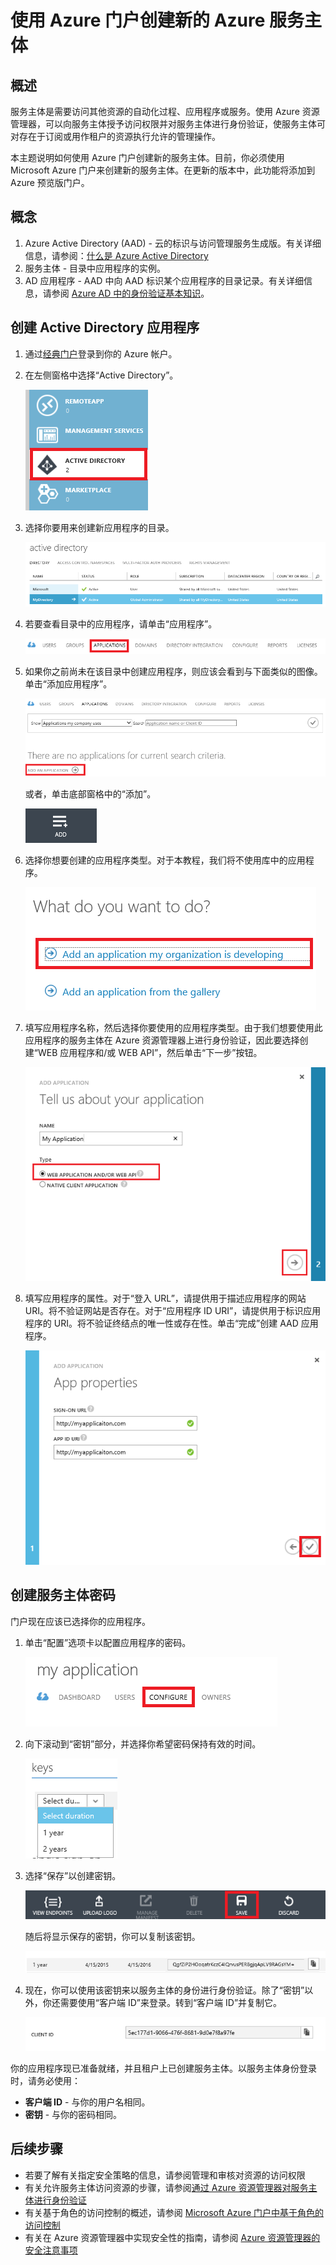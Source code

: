 <properties
   pageTitle="使用 Azure 门户创建新的 Azure 服务主体"
   description="介绍如何创建一个新的 Azure 服务主体，在 Azure 资源管理器中将此服务主体与基于角色的访问控制配合使用可以管理对资源的访问权限。"
   services="na"
   documentationCenter="na"
   authors="tfitzmac"
   manager="wpickett"
   editor=""/>

<tags
   ms.service="azure-resource-manager"
   ms.date="07/24/2015"
   wacn.date="10/3/2015"/>

# 使用 Azure 门户创建新的 Azure 服务主体

## 概述
服务主体是需要访问其他资源的自动化过程、应用程序或服务。使用 Azure 资源管理器，可以向服务主体授予访问权限并对服务主体进行身份验证，使服务主体可对存在于订阅或用作租户的资源执行允许的管理操作。

本主题说明如何使用 Azure 门户创建新的服务主体。目前，你必须使用 Microsoft Azure 门户来创建新的服务主体。在更新的版本中，此功能将添加到 Azure 预览版门户。

## 概念
1. Azure Active Directory (AAD) - 云的标识与访问管理服务生成版。有关详细信息，请参阅：[什么是 Azure Active Directory](/documentation/articles/active-directory-whatis)
2. 服务主体 - 目录中应用程序的实例。
3. AD 应用程序 - AAD 中向 AAD 标识某个应用程序的目录记录。有关详细信息，请参阅 [Azure AD 中的身份验证基本知识](https://msdn.microsoft.com/zh-cn/library/azure/874839d9-6de6-43aa-9a5c-613b0c93247e#BKMK_Auth)。


## 创建 Active Directory 应用程序
1. 通过[经典门户](https://manage.windowsazure.cn/)登录到你的 Azure 帐户。

2. 在左侧窗格中选择“Active Directory”。

   ![选择“Active Directory”][1]

3. 选择你要用来创建新应用程序的目录。

   ![选择目录][2]

3. 若要查看目录中的应用程序，请单击“应用程序”。

   ![查看应用程序][11]

4. 如果你之前尚未在该目录中创建应用程序，则应该会看到与下面类似的图像。单击“添加应用程序”。

   ![添加应用程序][6]

   或者，单击底部窗格中的“添加”。

   ![添加][12]

5. 选择你想要创建的应用程序类型。对于本教程，我们将不使用库中的应用程序。

   ![新应用程序][10]

6. 填写应用程序名称，然后选择你要使用的应用程序类型。由于我们想要使用此应用程序的服务主体在 Azure 资源管理器上进行身份验证，因此要选择创建“WEB 应用程序和/或 WEB API”，然后单击“下一步”按钮。

   ![命名应用程序][9]

7. 填写应用程序的属性。对于“登入 URL”，请提供用于描述应用程序的网站 URI。将不验证网站是否存在。对于“应用程序 ID URI”，请提供用于标识应用程序的 URI。将不验证终结点的唯一性或存在性。单击“完成”创建 AAD 应用程序。

   ![应用程序属性][4]

## 创建服务主体密码
门户现在应该已选择你的应用程序。

1. 单击“配置”选项卡以配置应用程序的密码。

   ![配置应用程序][3]

2. 向下滚动到“密钥”部分，并选择你希望密码保持有效的时间。

   ![密钥][7]

3. 选择“保存”以创建密钥。

   ![保存][13]

   随后将显示保存的密钥，你可以复制该密钥。

   ![保存的密钥][8]

4. 现在，你可以使用该密钥来以服务主体的身份进行身份验证。除了“密钥”以外，你还需要使用“客户端 ID”来登录。转到“客户端 ID”并复制它。
  
   ![客户端 ID][5]


你的应用程序现已准备就绪，并且租户上已创建服务主体。以服务主体身份登录时，请务必使用：

* **客户端 ID** - 与你的用户名相同。
* **密钥** - 与你的密码相同。

## 后续步骤

- 若要了解有关指定安全策略的信息，请参阅<!--[-->管理和审核对资源的访问权限<!--](/documentation/articles/resource-group-rbac)-->  
- 有关允许服务主体访问资源的步骤，请参阅[通过 Azure 资源管理器对服务主体进行身份验证](/documentation/articles/resource-group-authenticate-service-principal)  
- 有关基于角色的访问控制的概述，请参阅 [Microsoft Azure 门户中基于角色的访问控制](/documentation/articles/role-based-access-control-configure)
- 有关在 Azure 资源管理器中实现安全性的指南，请参阅 [Azure 资源管理器的安全注意事项](/documentation/articles/best-practices-resource-manager-security)


<!-- Images. -->
[1]: ./media/resource-group-create-service-principal-portal/active-directory.png
[2]: ./media/resource-group-create-service-principal-portal/active-directory-details.png
[3]: ./media/resource-group-create-service-principal-portal/application-configure.png
[4]: ./media/resource-group-create-service-principal-portal/app-properties.png
[5]: ./media/resource-group-create-service-principal-portal/client-id.png
[6]: ./media/resource-group-create-service-principal-portal/create-application.png
[7]: ./media/resource-group-create-service-principal-portal/create-key.png
[8]: ./media/resource-group-create-service-principal-portal/save-key.png
[9]: ./media/resource-group-create-service-principal-portal/tell-us-about-your-application.png
[10]: ./media/resource-group-create-service-principal-portal/what-do-you-want-to-do.png
[11]: ./media/resource-group-create-service-principal-portal/view-applications.png
[12]: ./media/resource-group-create-service-principal-portal/add-icon.png
[13]: ./media/resource-group-create-service-principal-portal/save-icon.png

<!---HONumber=71-->